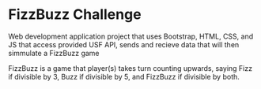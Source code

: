 # FizzBuzz Challenge 

Web development application project that uses Bootstrap, HTML, CSS, and JS that access provided USF API, sends and recieve data that will then simmulate a FizzBuzz game
<br>

FizzBuzz is a game that player(s) takes turn counting upwards, saying Fizz if divisible by 3, Buzz if divisible by 5, and FizzBuzz if divisible by both.
